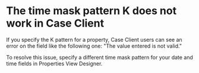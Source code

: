 # The time mask pattern K does not work in Case Client

If you specify the K pattern for a property, Case Client users
can see an error on the field like the following one: "The value entered is not
valid."

To resolve this issue, specify a different time mask pattern for your date and time fields in
Properties View Designer.